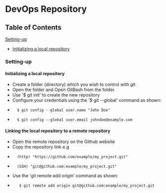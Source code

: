 # DevOps Repository

## Table  of Contents

[Setting-up](#setting-up)
- [Initializing a local repository](#initializing-a-local-repository )


### Setting-up
#### Initializing a local repository 


- Create a folder (directory) which you wish to control with git
- Open the folder and Open GitBash from the folder.
- Use '$ git init' to create the new repository
- Configure your credentials using the '$ git --global' command as shown:
-       $ git config --global user.name "John Doe"
-       $ git config --global user.email johndoe@example.com
#### Linking the local repository to a remote repository
- Open the remote repository on the Github website
- Copy the repository link e.g 
-       (http) "https://github.com/example/my_project.git"
-       (SSH) "git@github.com:example/my_project.git"
- Use the 'git remote add origin' command as shown:
-        $ git remote add origin git@github.com:example/my_project.git

